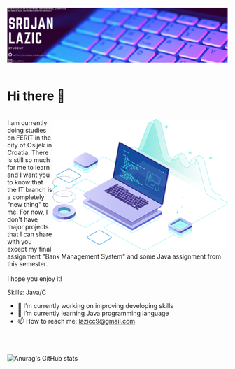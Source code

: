 ![](https://github.com/Lazic997/Lazic997/blob/main/Lazic997.png)
<br>
<br>
# Hi there 👋
<br>

<img src="https://github.com/Lazic997/Lazic997/blob/main/pc.png" align="right" width="400" height="300"> 
I am currently doing studies on FERIT in the city of Osijek in Croatia.
There is still so much for me to learn and I want you to know that the IT branch is
a completely "new thing" to me. For now, I don't have major projects that I can share with
you except my final assignment "Bank Management System" and some Java assignment from this semester.<br><br>
I hope you enjoy it! <br>

Skills: Java/C

- 🔭 I’m currently working on improving developing skills 
- 🌱 I’m currently learning Java programming language 
- 📫 How to reach me: lazicc9@gmail.com 
    
<br>
<br>

![Anurag's GitHub stats](https://github-readme-stats.vercel.app/api?username=Lazic997&show_icons=true&theme=dracula)
  

